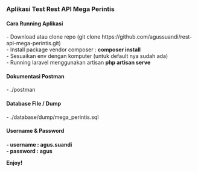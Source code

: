 <h3>Aplikasi Test Rest API Mega Perintis</h3>

<h4>Cara Running Aplikasi</h4>
- Download atau clone repo (git clone https://github.com/agussuandi/rest-api-mega-perintis.git) <br />
- Install package vendor composer : <b>composer install</b> <br />
- Sesuaikan env dengan komputer (untuk default nya sudah ada) <br />
- Running laravel menggunakan artisan <b>php artisan serve</b> <br />

<h4>Dokumentasi Postman</h4>
- ./postman

<h4>Database File / Dump</h4>
- ./database/dump/mega_perintis.sql

<h4>Username & Password<h4>
- username : agus.suandi<br />
- password : agus

Enjoy!